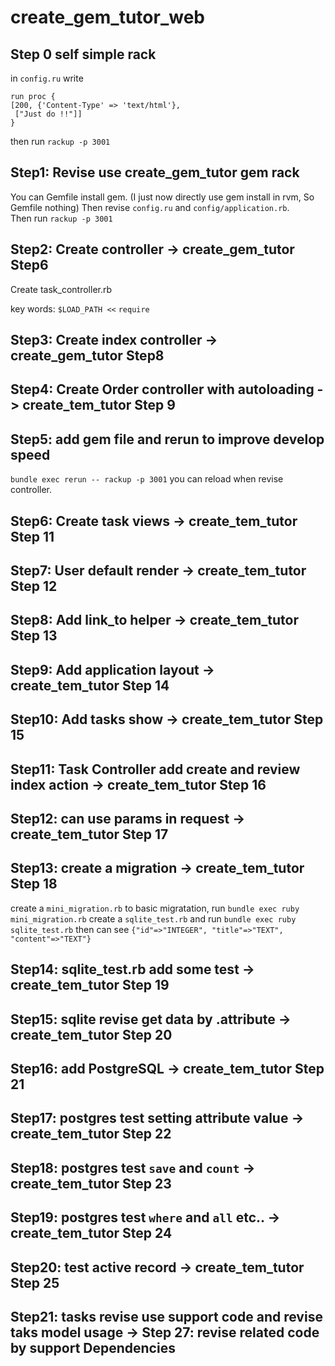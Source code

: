 # create_gem_tutor_web

## Step 0 self simple rack
in `config.ru` write 

```
run proc {
[200, {'Content-Type' => 'text/html'},
 ["Just do !!"]]
}
```
then run `rackup -p 3001`

## Step1: Revise use create_gem_tutor gem rack
You can Gemfile install gem. (I just now directly use gem install in rvm, So Gemfile nothing)
Then revise `config.ru` and `config/application.rb`.  
Then run `rackup -p 3001`

## Step2: Create controller -> create_gem_tutor Step6
Create task_controller.rb

key words:
`$LOAD_PATH <<`
`require`

## Step3: Create index controller -> create_gem_tutor Step8

## Step4: Create Order controller with autoloading -> create_tem_tutor Step 9

## Step5: add gem file and rerun to improve develop speed
`bundle exec rerun -- rackup -p 3001` you can reload when revise controller.

## Step6: Create task views -> create_tem_tutor Step 11

## Step7: User default render -> create_tem_tutor Step 12

## Step8: Add link_to helper -> create_tem_tutor Step 13

## Step9: Add application layout -> create_tem_tutor Step 14

## Step10: Add tasks show -> create_tem_tutor Step 15

## Step11: Task Controller add create and review index action -> create_tem_tutor Step 16

## Step12: can use params in request -> create_tem_tutor Step 17

## Step13: create a migration -> create_tem_tutor Step 18
create a `mini_migration.rb` to basic migratation, run `bundle exec ruby mini_migration.rb`
create a `sqlite_test.rb` and run `bundle exec ruby sqlite_test.rb` then can see 
`{"id"=>"INTEGER", "title"=>"TEXT", "content"=>"TEXT"}`

## Step14: sqlite_test.rb add some test -> create_tem_tutor Step 19

## Step15: sqlite revise get data by .attribute -> create_tem_tutor Step 20

## Step16: add PostgreSQL -> create_tem_tutor Step 21

## Step17: postgres test setting attribute value -> create_tem_tutor Step 22

## Step18: postgres test `save` and `count` -> create_tem_tutor Step 23

## Step19: postgres test `where` and `all` etc.. -> create_tem_tutor Step 24

## Step20: test active record -> create_tem_tutor Step 25

## Step21: tasks revise use support code and revise taks model usage -> Step 27: revise related code by support Dependencies
